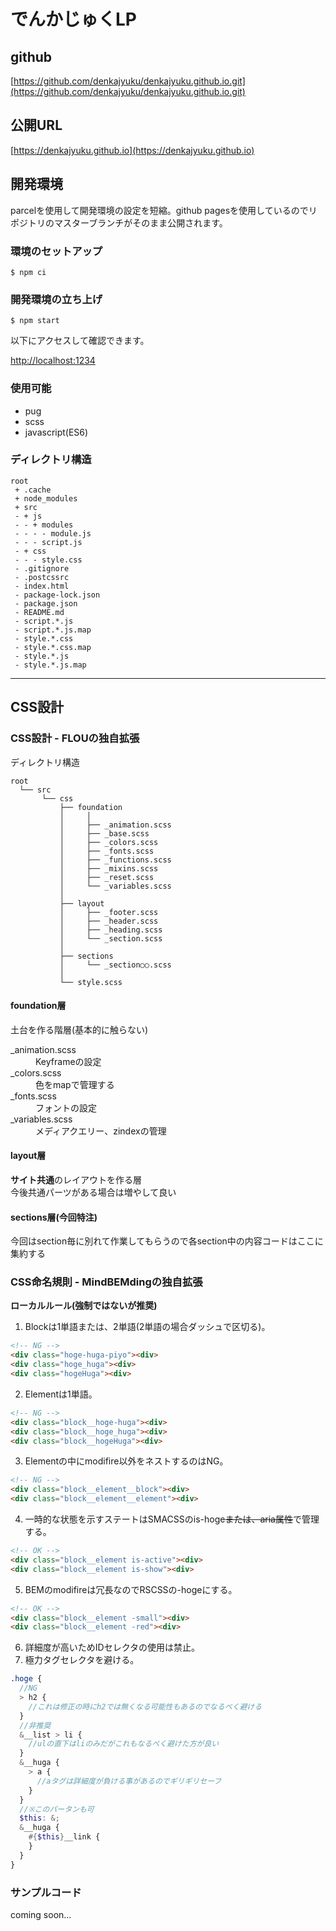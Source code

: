 # でんかじゅくLP

## github

[https://github.com/denkajyuku/denkajyuku.github.io.git](https://github.com/denkajyuku/denkajyuku.github.io.git)

## 公開URL

[https://denkajyuku.github.io](https://denkajyuku.github.io)

## 開発環境

parcelを使用して開発環境の設定を短縮。github pagesを使用しているのでリポジトリのマスターブランチがそのまま公開されます。

### 環境のセットアップ

```
$ npm ci
```

### 開発環境の立ち上げ

```
$ npm start
```

以下にアクセスして確認できます。

[http://localhost:1234](http://localhost:1234)

### 使用可能

- pug
- scss
- javascript(ES6)

### ディレクトリ構造

```
root
 + .cache
 + node_modules
 + src
 - + js
 - - + modules
 - - - - module.js
 - - - script.js
 - + css
 - - - style.css
 - .gitignore
 - .postcssrc
 - index.html
 - package-lock.json
 - package.json
 - README.md
 - script.*.js
 - script.*.js.map
 - style.*.css
 - style.*.css.map
 - style.*.js
 - style.*.js.map
```

***
## CSS設計

### CSS設計 - FLOUの独自拡張
ディレクトリ構造
```
root
  └── src
       └── css
           ├── foundation
           │     │
           │     ├── _animation.scss
           │     ├── _base.scss
           │     ├── _colors.scss
           │     ├── _fonts.scss
           │     ├── _functions.scss
           │     ├── _mixins.scss
           │     ├── _reset.scss
           │     └── _variables.scss
           │
           ├── layout
           │     ├── _footer.scss
           │     ├── _header.scss
           │     ├── _heading.scss
           │     └── _section.scss
           │
           ├── sections
           │     └── _section○○.scss
           │
           └── style.scss
```

#### foundation層
土台を作る階層(基本的に触らない)
<dl>
  <dt>_animation.scss</dt>
  <dd>Keyframeの設定</dd>
  <dt>_colors.scss</dt>
  <dd>色をmapで管理する</dd>
  <dt>_fonts.scss</dt>
  <dd>フォントの設定</dd>
  <dt>_variables.scss</dt>
  <dd>メディアクエリー、zindexの管理</dd>
</dl>

#### layout層
**サイト共通**のレイアウトを作る層  
今後共通パーツがある場合は増やして良い

#### sections層(今回特注)
今回はsection毎に別れて作業してもらうので各section中の内容コードはここに集約する

### CSS命名規則 - MindBEMdingの独自拡張
**ローカルルール(強制ではないが推奨)**
1. Blockは1単語または、2単語(2単語の場合ダッシュで区切る)。
```html
<!-- NG -->
<div class="hoge-huga-piyo"><div>
<div class="hoge_huga"><div>
<div class="hogeHuga"><div>
```
2. Elementは1単語。
```html
<!-- NG -->
<div class="block__hoge-huga"><div>
<div class="block__hoge_huga"><div>
<div class="block__hogeHuga"><div>
```
3. Elementの中にmodifire以外をネストするのはNG。
```html
<!-- NG -->
<div class="block__element__block"><div>
<div class="block__element__element"><div>
```
4. 一時的な状態を示すステートはSMACSSのis-hoge~~または、aria属性~~で管理する。
```html
<!-- OK -->
<div class="block__element is-active"><div>
<div class="block__element is-show"><div>
```
5. BEMのmodifireは冗長なのでRSCSSの-hogeにする。
```html
<!-- OK -->
<div class="block__element -small"><div>
<div class="block__element -red"><div>
```
6. 詳細度が高いためIDセレクタの使用は禁止。
6. 極力タグセレクタを避ける。
```scss
.hoge {
  //NG
  > h2 {
    //これは修正の時にh2では無くなる可能性もあるのでなるべく避ける
  }
  //非推奨
  &__list > li {
    //ulの直下はliのみだがこれもなるべく避けた方が良い
  }
  &__huga {
    > a {
      //aタグは詳細度が負ける事があるのでギリギリセーフ
    }
  }
  //※このパータンも可
  $this: &;
  &__huga {
    #{$this}__link {
    }
  }
}
```
### サンプルコード
coming soon...

<!--
```html
<section class="hoge">
  <h1 class="hoge__title">タイトル1</h1>
  <p class="hoge__text">テキスト1</p>
  <ul class="hoge__list">
    <li class="hoge__item">
      <section class="hoge-card is-new">
        <h2 class="hoge-card__title">タイトル2</h2>
        <p class="hoge-card__text">テキスト2</p>
        <a class="hoge-card__link" href="/" aria-label="○○についての続きを読む">続きを読む</a>
        <div class="hoge-card__img"><img src="/sample.png" alt=""></div>
      </section>
    </li>
    <li class="hoge__item">
      <section class="hoge-card">
        <h2 class="hoge-card__title -small">タイトル2</h2>
        <p class="hoge-card__text">テキスト2</p>
        <a class="hoge-card__link" href="/" aria-label="○○についての続きを読む">続きを読む</a>
        <div class="hoge-card__img"><img src="/sample.png" alt=""></div>
      </section>
    </li>
    <li class="hoge__item">
      <section class="hoge-card">
        <h2 class="hoge-card__title">タイトル2</h2>
        <p class="hoge-card__text">テキスト2</p>
        <a class="hoge-card__link" href="/" aria-label="○○についての続きを読む">続きを読む</a>
        <div class="hoge-card__img"><img src="/sample.png" alt=""></div>
      </section>
    </li>
  </ul>
</section>
```

```scss
.hoge {
  $this: &;
  &__title {

  }
  &__text {

  }
  &__list {

  }
  &__item {

  }
}

.hoge-card {
  $this: &;
  &__title {

  }
  &__text {
  }
  &__link {
  }
  &__img {
    > img {

    }
  }
}
``` -->